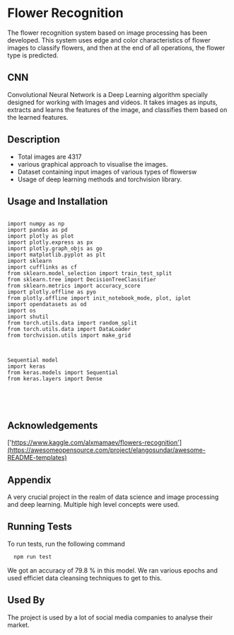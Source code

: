 
# Flower Recognition

The flower recognition system based on image processing has been developed. This system uses edge and color characteristics of flower images to classify flowers, and then at the end of all operations, the flower type is predicted.


## CNN

Convolutional Neural Network is a Deep Learning algorithm specially designed for working with Images and videos. It takes images as inputs, extracts and learns the features of the image, and classifies them based on the learned features.
## Description

- Total images are 4317
- various graphical approach to visualise the images.
- Dataset containing input images of various types of flowersw
- Usage of deep learning methods and torchvision library.

## Usage and Installation

```

import numpy as np
import pandas as pd
import plotly as plot
import plotly.express as px
import plotly.graph_objs as go
import matplotlib.pyplot as plt
import sklearn 
import cufflinks as cf
from sklearn.model_selection import train_test_split
from sklearn.tree import DecisionTreeClassifier
from sklearn.metrics import accuracy_score
import plotly.offline as pyo
from plotly.offline import init_notebook_mode, plot, iplot
import opendatasets as od
import os
import shutil
from torch.utils.data import random_split
from torch.utils.data import DataLoader
from torchvision.utils import make_grid



Sequential model
import keras
from keras.models import Sequential
from keras.layers import Dense





```


## Acknowledgements

  ['https://www.kaggle.com/alxmamaev/flowers-recognition'](https://awesomeopensource.com/project/elangosundar/awesome-README-templates)



## Appendix

A very crucial project in the realm of data science and image processing and deep learning. Multiple high level concepts were used.


## Running Tests

To run tests, run the following command

```bash
  npm run test
```

We got an accuracy of 79.8 % in this model. We ran various epochs and used efficiet data cleansing techniques to get to this.

## Used By

The project is used by a lot of social media companies to analyse their market.



